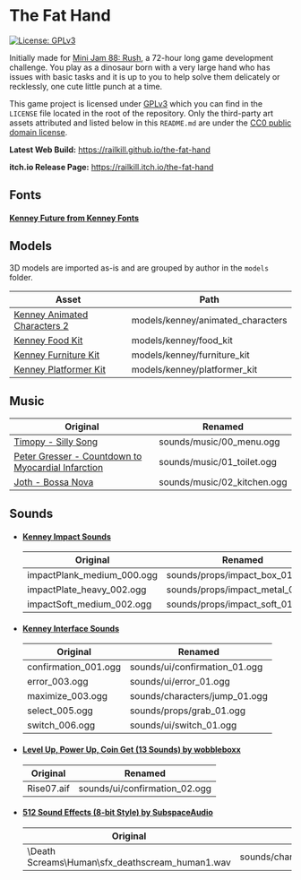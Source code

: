 # The Fat Hand
[![License: GPLv3](https://img.shields.io/github/license/railkill/the-fat-hand?style=for-the-badge)](https://www.gnu.org/licenses/gpl-3.0.en.html)

Initially made for [Mini Jam 88: Rush](https://itch.io/jam/mini-jam-88-rush), a 72-hour long game development challenge. 
You play as a dinosaur born with a very large hand who has issues with basic tasks and it is up to you to help solve 
them delicately or recklessly, one cute little punch at a time.

This game project is licensed under [GPLv3](https://github.com/RailKill/the-fat-hand/blob/main/LICENSE) which you can find in the 
```LICENSE``` file located in the root of the repository. Only the third-party art assets attributed and listed below in this ```README.md``` 
are under the [CC0 public domain license](https://creativecommons.org/publicdomain/zero/1.0/).

**Latest Web Build:** https://railkill.github.io/the-fat-hand

**itch.io Release Page:** https://railkill.itch.io/the-fat-hand


## Fonts
#### [Kenney Future from Kenney Fonts](https://www.kenney.nl/assets/kenney-fonts)


## Models
3D models are imported as-is and are grouped by author in the ```models``` folder.

| Asset                                                                               | Path                                |
| ----------------------------------------------------------------------------------- | ----------------------------------- |
| [Kenney Animated Characters 2](https://www.kenney.nl/assets/animated-characters-2)  | models/kenney/animated_characters   |
| [Kenney Food Kit](https://www.kenney.nl/assets/food-kit)                            | models/kenney/food_kit              |
| [Kenney Furniture Kit](https://www.kenney.nl/assets/furniture-kit)                  | models/kenney/furniture_kit         |
| [Kenney Platformer Kit](https://www.kenney.nl/assets/platformer-kit)                | models/kenney/platformer_kit        |


## Music
| Original                                                                  | Renamed                       |
| ------------------------------------------------------------------------- | ----------------------------- |
| [Timopy - Silly Song](https://opengameart.org/content/silly-song)         | sounds/music/00_menu.ogg      |
| [Peter Gresser - Countdown to Myocardial Infarction](https://commons.wikimedia.org/wiki/File:Peter_Gresser_-_02_-_Countdown_to_Myocardial_Infarction.ogg) | sounds/music/01_toilet.ogg |
| [Joth - Bossa Nova](https://opengameart.org/content/bossa-nova)           | sounds/music/02_kitchen.ogg   |


## Sounds
- #### [Kenney Impact Sounds](https://www.kenney.nl/assets/impact-sounds)

  | Original                      | Renamed                           |
  | ----------------------------- | --------------------------------- |
  | impactPlank_medium_000.ogg    | sounds/props/impact_box_01.ogg    |
  | impactPlate_heavy_002.ogg     | sounds/props/impact_metal_01.ogg  |
  | impactSoft_medium_002.ogg     | sounds/props/impact_soft_01.ogg   |


- #### [Kenney Interface Sounds](https://www.kenney.nl/assets/interface-sounds)

  | Original              | Renamed                         |
  | --------------------- | ------------------------------- |
  | confirmation_001.ogg  | sounds/ui/confirmation_01.ogg   |
  | error_003.ogg         | sounds/ui/error_01.ogg          |
  | maximize_003.ogg      | sounds/characters/jump_01.ogg   |
  | select_005.ogg        | sounds/props/grab_01.ogg        |
  | switch_006.ogg        | sounds/ui/switch_01.ogg         |


- #### [Level Up, Power Up, Coin Get (13 Sounds) by wobbleboxx](https://opengameart.org/content/level-up-power-up-coin-get-13-sounds)

  | Original   | Renamed                        |
  | ---------- | ------------------------------ |
  | Rise07.aif | sounds/ui/confirmation_02.ogg  |


- #### [512 Sound Effects (8-bit Style) by SubspaceAudio](https://opengameart.org/content/512-sound-effects-8-bit-style)

  | Original                                          | Renamed                                   |
  | ------------------------------------------------- | ----------------------------------------- |
  | \Death Screams\Human\sfx_deathscream_human1.wav   | sounds/characters/human_death_01.wav      |
